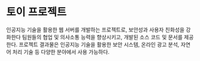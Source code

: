 # 토이 프로젝트 

인공지능 기술을 활용한 웹 서버를 개발하는 프로젝트로, 보안성과 사용자 친화성을 강화한다 
팀원들의 협업 및 의사소통 능력을 향상시키고, 개발된 소스 코드 및 문서를 제공한다.
프로젝트 결과물은 인공지능 기술을 활용한 보안 시스템, 온라인 광고 분석, 자연어 처리 기술 등 다양한 분야에서 사용 가능하다.
